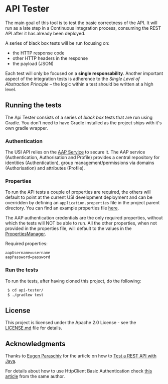# API Tester

The main goal of this tool is to test the basic correctness of the API. It will run as a late step in a Continuous Integration process, consuming the REST API after it has already been deployed.

A series of black box tests will be run focusing on:
- the HTTP response code
- other HTTP headers in the response
- the payload (JSON)

Each test will only be focused on a **single responsability**.
Another important aspect of the integration tests is adherence to the *Single Level of Abstraction Principle* – the logic within a test should be written at a high level.

## Running the tests
The Api Tester consists of a series of _black box_ tests that are run using Gradle.
You don't need to have Gradle installed as the project ships with it's own gradle wrapper.

### Authentication
The USI API relies on the [AAP Service](https://api.aap.tsi.ebi.ac.uk/docs/index.html) to secure it.
The AAP service (Authentication, Authorisation and Profile) provides a central repository for identities (Authentication), group management/permissions via domains (Authorisation) and attributes (Profile).

### Properties
To run the API tests a couple of properties are required, the others will default to point at the current USI development deployment and can be overridden by defining an `application.properties` file in the project parent directory.
You can find an example properties file [here](application.properties.example).

The AAP authentication credentials are the only required properties, without which the tests will NOT be able to run. 
All the other properties, when not provided in the properties file, will default to the values in the [PropertiesManager](/src/main/java/uk/ac/ebi/subs/PropertiesManager.java).

Required properties:
````
aapUsername=username
aapPassword=password
````

### Run the tests
To run the tests, after having cloned this project, do the following:
````bash
 $ cd api-tester/
 $ ./gradlew test
````

## License
This project is licensed under the Apache 2.0 License - see the [LICENSE.md](LICENSE.md) file for details.

## Acknowledgments
Thanks to [Eugen Paraschiv](https://twitter.com/baeldung) for the article on how to [Test a REST API with Java](http://www.baeldung.com/integration-testing-a-rest-api).

For details about how to use HttpClient Basic Authentication check [this article](http://www.baeldung.com/httpclient-4-basic-authentication) from the same author.
